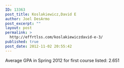 ```yaml
---
ID: 13363
post_title: Koslakiewicz,David E
author: Joel DesArmo
post_excerpt: ""
layout: post
permalink: >
  http://effrtlss.com/koslakiewiczdavid-e-3/
published: true
post_date: 2012-11-02 20:55:42
---
```

<p>Average GPA in Spring 2012 for first course listed: 2.651</p>